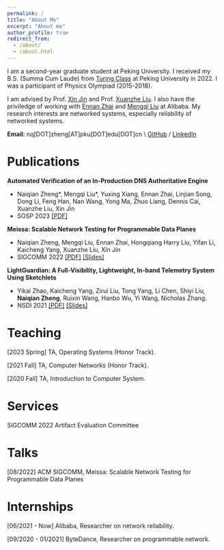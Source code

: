 ```yaml
---
permalink: /
title: "About Me"
excerpt: "About me"
author_profile: true
redirect_from: 
  - /about/
  - /about.html
---
```

I am a second-year graduate student at Peking University. I received my B.S. (Summa Cum Laude) from [Turing Class](https://cfcs.pku.edu.cn/english/research/turing_program/introduction1/index.htm) at Peking University in 2022. I was a participant of Physics Olympiad (2015-2018).

I am advised by Prof. [Xin Jin](https://xinjin.github.io/) and Prof. [Xuanzhe Liu](http://www.liuxuanzhe.com/). I also have the priviledge of working with [Ennan Zhai](https://ennanzhai.github.io/) and [Mengqi Liu](https://scholar.google.com/citations?user=qIuwu-EAAAAJ) at Alibaba. My research interests are networked systems, especially reliability of networked systems.

**Email:** nq[DOT]zheng[AT]pku[DOT]edu[DOT]cn \\
[GitHub](https://github.com/NaturezzZ)
 / [LinkedIn](https://www.linkedin.com/in/naiqian-zheng-05b36b1a5/)

Publications
======
**Automated Verification of an In-Production DNS Authoritative Engine**
  - Naiqian Zheng\*, Mengqi Liu\*, Yuxing Xiang, Ennan Zhai, Linjian Song, Dong Li, Feng Han, Nan Wang, Yong Ma, Zhuo Liang, Dennis Cai, Xuanzhe Liu, Xin Jin
  - SOSP 2023 [[PDF]](./files/SOSP23-DNSV.pdf)

**Meissa: Scalable Network Testing for Programmable Data Planes**
  - Naiqian Zheng, Mengqi Liu, Ennan Zhai, Hongqiang Harry Liu, Yifan Li, Kaicheng Yang, Xuanzhe Liu, Xin Jin
  - SIGCOMM 2022 [[PDF]](./files/SIGCOMM22-Meissa.pdf) [[Slides]](./files/SIGCOMM22-Meissa-Slides.pdf)

**LightGuardian: A Full-Visibility, Lightweight, In-band Telemetry System Using Sketchlets**
  - Yikai Zhao, Kaicheng Yang, Zirui Liu, Tong Yang, Li Chen, Shiyi Liu, **Naiqian Zheng**, Ruixin Wang, Hanbo Wu, Yi Wang, Nicholas Zhang.
  - NSDI 2021 [[PDF]](./files/NSDI21-LightGuardian.pdf) [[Slides]](./files/NSDI21-LightGuardian-Slides.pdf)

Teaching
======
[2023 Spring] TA, Operating Systems (Honor Track).

[2021 Fall] TA, Computer Networks (Honor Track).

[2020 Fall] TA, Introduction to Computer System.

Services
======
SIGCOMM 2022 Artifact Evaluation Committee

Talks
======
[08/2022] ACM SIGCOMM, Meissa: Scalable Network Testing for Programmable Data Planes
  
Internships
======
[06/2021 - Now] Alibaba, Researcher on network reliability.

[09/2020 - 01/2021] ByteDance, Researcher on programmable network.